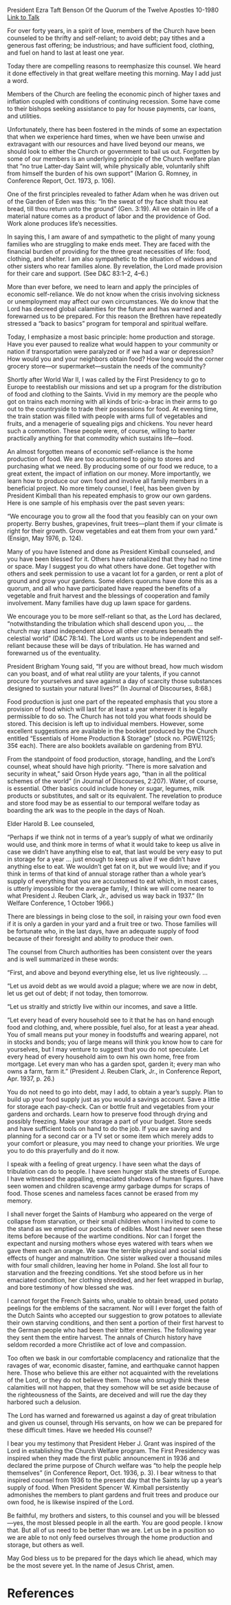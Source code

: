President Ezra Taft Benson
Of the Quorum of the Twelve Apostles
10-1980
[Link to Talk](https://www.churchofjesuschrist.org/study/general-conference/1980/10/prepare-for-the-days-of-tribulation?lang=eng)

For over forty years, in a spirit of love, members of the Church have been counseled to be thrifty and self-reliant; to avoid debt; pay tithes and a generous fast offering; be industrious; and have sufficient food, clothing, and fuel on hand to last at least one year.

Today there are compelling reasons to reemphasize this counsel. We heard it done effectively in that great welfare meeting this morning. May I add just a word.

Members of the Church are feeling the economic pinch of higher taxes and inflation coupled with conditions of continuing recession. Some have come to their bishops seeking assistance to pay for house payments, car loans, and utilities.

Unfortunately, there has been fostered in the minds of some an expectation that when we experience hard times, when we have been unwise and extravagant with our resources and have lived beyond our means, we should look to either the Church or government to bail us out. Forgotten by some of our members is an underlying principle of the Church welfare plan that “no true Latter-day Saint will, while physically able, voluntarily shift from himself the burden of his own support” (Marion G. Romney, in Conference Report, Oct. 1973, p. 106).

One of the first principles revealed to father Adam when he was driven out of the Garden of Eden was this: “In the sweat of thy face shalt thou eat bread, till thou return unto the ground” (Gen. 3:19). All we obtain in life of a material nature comes as a product of labor and the providence of God. Work alone produces life’s necessities.

In saying this, I am aware of and sympathetic to the plight of many young families who are struggling to make ends meet. They are faced with the financial burden of providing for the three great necessities of life: food, clothing, and shelter. I am also sympathetic to the situation of widows and other sisters who rear families alone. By revelation, the Lord made provision for their care and support. (See D&C 83:1–2, 4–6.)

More than ever before, we need to learn and apply the principles of economic self-reliance. We do not know when the crisis involving sickness or unemployment may affect our own circumstances. We do know that the Lord has decreed global calamities for the future and has warned and forewarned us to be prepared. For this reason the Brethren have repeatedly stressed a “back to basics” program for temporal and spiritual welfare.

Today, I emphasize a most basic principle: home production and storage. Have you ever paused to realize what would happen to your community or nation if transportation were paralyzed or if we had a war or depression? How would you and your neighbors obtain food? How long would the corner grocery store—or supermarket—sustain the needs of the community?

Shortly after World War II, I was called by the First Presidency to go to Europe to reestablish our missions and set up a program for the distribution of food and clothing to the Saints. Vivid in my memory are the people who got on trains each morning with all kinds of bric-a-brac in their arms to go out to the countryside to trade their possessions for food. At evening time, the train station was filled with people with arms full of vegetables and fruits, and a menagerie of squealing pigs and chickens. You never heard such a commotion. These people were, of course, willing to barter practically anything for that commodity which sustains life—food.

An almost forgotten means of economic self-reliance is the home production of food. We are too accustomed to going to stores and purchasing what we need. By producing some of our food we reduce, to a great extent, the impact of inflation on our money. More importantly, we learn how to produce our own food and involve all family members in a beneficial project. No more timely counsel, I feel, has been given by President Kimball than his repeated emphasis to grow our own gardens. Here is one sample of his emphasis over the past seven years:

“We encourage you to grow all the food that you feasibly can on your own property. Berry bushes, grapevines, fruit trees—plant them if your climate is right for their growth. Grow vegetables and eat them from your own yard.” (Ensign, May 1976, p. 124).

Many of you have listened and done as President Kimball counseled, and you have been blessed for it. Others have rationalized that they had no time or space. May I suggest you do what others have done. Get together with others and seek permission to use a vacant lot for a garden, or rent a plot of ground and grow your gardens. Some elders quorums have done this as a quorum, and all who have participated have reaped the benefits of a vegetable and fruit harvest and the blessings of cooperation and family involvement. Many families have dug up lawn space for gardens.

We encourage you to be more self-reliant so that, as the Lord has declared, “notwithstanding the tribulation which shall descend upon you, … the church may stand independent above all other creatures beneath the celestial world” (D&C 78:14). The Lord wants us to be independent and self-reliant because these will be days of tribulation. He has warned and forewarned us of the eventuality.

President Brigham Young said, “If you are without bread, how much wisdom can you boast, and of what real utility are your talents, if you cannot procure for yourselves and save against a day of scarcity those substances designed to sustain your natural lives?” (In Journal of Discourses, 8:68.)

Food production is just one part of the repeated emphasis that you store a provision of food which will last for at least a year wherever it is legally permissible to do so. The Church has not told you what foods should be stored. This decision is left up to individual members. However, some excellent suggestions are available in the booklet produced by the Church entitled “Essentials of Home Production & Storage” (stock no. PGWE1125; 35¢ each). There are also booklets available on gardening from BYU.

From the standpoint of food production, storage, handling, and the Lord’s counsel, wheat should have high priority. “There is more salvation and security in wheat,” said Orson Hyde years ago, “than in all the political schemes of the world” (in Journal of Discourses, 2:207). Water, of course, is essential. Other basics could include honey or sugar, legumes, milk products or substitutes, and salt or its equivalent. The revelation to produce and store food may be as essential to our temporal welfare today as boarding the ark was to the people in the days of Noah.

Elder Harold B. Lee counseled,

“Perhaps if we think not in terms of a year’s supply of what we ordinarily would use, and think more in terms of what it would take to keep us alive in case we didn’t have anything else to eat, that last would be very easy to put in storage for a year … just enough to keep us alive if we didn’t have anything else to eat. We wouldn’t get fat on it, but we would live; and if you think in terms of that kind of annual storage rather than a whole year’s supply of everything that you are accustomed to eat which, in most cases, is utterly impossible for the average family, I think we will come nearer to what President J. Reuben Clark, Jr., advised us way back in 1937.” (In Welfare Conference, 1 October 1966.)

There are blessings in being close to the soil, in raising your own food even if it is only a garden in your yard and a fruit tree or two. Those families will be fortunate who, in the last days, have an adequate supply of food because of their foresight and ability to produce their own.

The counsel from Church authorities has been consistent over the years and is well summarized in these words:

“First, and above and beyond everything else, let us live righteously. …

“Let us avoid debt as we would avoid a plague; where we are now in debt, let us get out of debt; if not today, then tomorrow.

“Let us straitly and strictly live within our incomes, and save a little.

“Let every head of every household see to it that he has on hand enough food and clothing, and, where possible, fuel also, for at least a year ahead. You of small means put your money in foodstuffs and wearing apparel, not in stocks and bonds; you of large means will think you know how to care for yourselves, but I may venture to suggest that you do not speculate. Let every head of every household aim to own his own home, free from mortgage. Let every man who has a garden spot, garden it; every man who owns a farm, farm it.” (President J. Reuben Clark, Jr., in Conference Report, Apr. 1937, p. 26.)

You do not need to go into debt, may I add, to obtain a year’s supply. Plan to build up your food supply just as you would a savings account. Save a little for storage each pay-check. Can or bottle fruit and vegetables from your gardens and orchards. Learn how to preserve food through drying and possibly freezing. Make your storage a part of your budget. Store seeds and have sufficient tools on hand to do the job. If you are saving and planning for a second car or a TV set or some item which merely adds to your comfort or pleasure, you may need to change your priorities. We urge you to do this prayerfully and do it now.

I speak with a feeling of great urgency. I have seen what the days of tribulation can do to people. I have seen hunger stalk the streets of Europe. I have witnessed the appalling, emaciated shadows of human figures. I have seen women and children scavenge army garbage dumps for scraps of food. Those scenes and nameless faces cannot be erased from my memory.

I shall never forget the Saints of Hamburg who appeared on the verge of collapse from starvation, or their small children whom I invited to come to the stand as we emptied our pockets of edibles. Most had never seen these items before because of the wartime conditions. Nor can I forget the expectant and nursing mothers whose eyes watered with tears when we gave them each an orange. We saw the terrible physical and social side effects of hunger and malnutrition. One sister walked over a thousand miles with four small children, leaving her home in Poland. She lost all four to starvation and the freezing conditions. Yet she stood before us in her emaciated condition, her clothing shredded, and her feet wrapped in burlap, and bore testimony of how blessed she was.

I cannot forget the French Saints who, unable to obtain bread, used potato peelings for the emblems of the sacrament. Nor will I ever forget the faith of the Dutch Saints who accepted our suggestion to grow potatoes to alleviate their own starving conditions, and then sent a portion of their first harvest to the German people who had been their bitter enemies. The following year they sent them the entire harvest. The annals of Church history have seldom recorded a more Christlike act of love and compassion.

Too often we bask in our comfortable complacency and rationalize that the ravages of war, economic disaster, famine, and earthquake cannot happen here. Those who believe this are either not acquainted with the revelations of the Lord, or they do not believe them. Those who smugly think these calamities will not happen, that they somehow will be set aside because of the righteousness of the Saints, are deceived and will rue the day they harbored such a delusion.

The Lord has warned and forewarned us against a day of great tribulation and given us counsel, through His servants, on how we can be prepared for these difficult times. Have we heeded His counsel?

I bear you my testimony that President Heber J. Grant was inspired of the Lord in establishing the Church Welfare program. The First Presidency was inspired when they made the first public announcement in 1936 and declared the prime purpose of Church welfare was “to help the people help themselves” (in Conference Report, Oct. 1936, p. 3). I bear witness to that inspired counsel from 1936 to the present day that the Saints lay up a year’s supply of food. When President Spencer W. Kimball persistently admonishes the members to plant gardens and fruit trees and produce our own food, he is likewise inspired of the Lord.

Be faithful, my brothers and sisters, to this counsel and you will be blessed—yes, the most blessed people in all the earth. You are good people. I know that. But all of us need to be better than we are. Let us be in a position so we are able to not only feed ourselves through the home production and storage, but others as well.

May God bless us to be prepared for the days which lie ahead, which may be the most severe yet. In the name of Jesus Christ, amen.

# References

